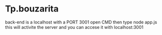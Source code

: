 # Tp.bouzarita

back-end is a localhost with a PORT 3001
open CMD then type node app.js 
this will activite the server and you can accese it with localhost:3001 
